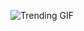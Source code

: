 ![Trending GIF](https://media2.giphy.com/media/v1.Y2lkPThiYjIxNzcyMHpoMGVlbzJlYnVicHloZTJybDN4bjluNWlhNWlibHRiemZ5cTM4MCZlcD12MV9naWZzX3NlYXJjaCZjdD1n/SXOaBm5npU8UcTuTLk/giphy.gif)
